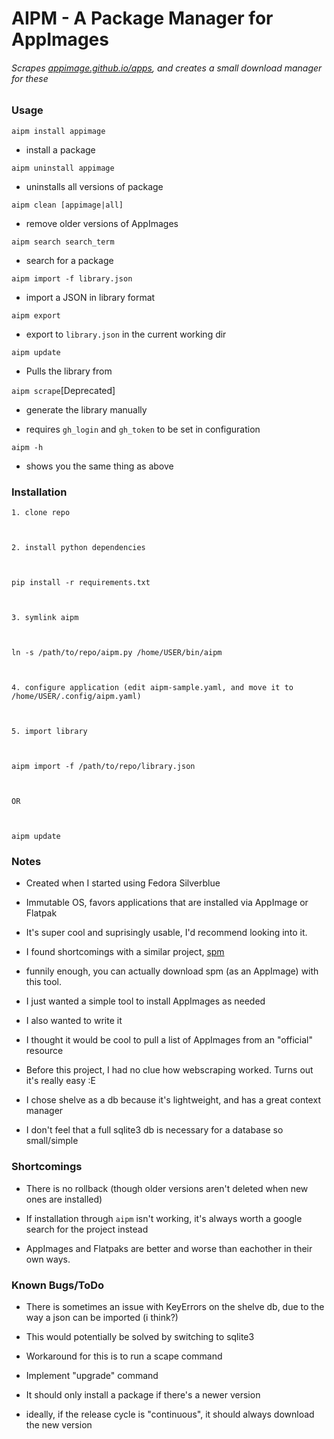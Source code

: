 # AIPM - A Package Manager for AppImages

###### Scrapes [appimage.github.io/apps](appimage.github.io/apps), and creates a small download manager for these

### Usage

`aipm install appimage`

- install a package

`aipm uninstall appimage`

- uninstalls all versions of package

`aipm clean [appimage|all]`

- remove older versions of AppImages
  

`aipm search search_term`

- search for a package

`aipm import -f library.json`

- import a JSON in library format

`aipm export`

- export to `library.json` in the current working dir

`aipm update`

- Pulls the library from

`aipm scrape`[Deprecated]

- generate the library manually
  
- requires `gh_login` and `gh_token` to be set in configuration
  

`aipm -h`

- shows you the same thing as above

### Installation

```
1. clone repo



2. install python dependencies



pip install -r requirements.txt



3. symlink aipm



ln -s /path/to/repo/aipm.py /home/USER/bin/aipm



4. configure application (edit aipm-sample.yaml, and move it to /home/USER/.config/aipm.yaml)



5. import library



aipm import -f /path/to/repo/library.json



OR



aipm update
```

### Notes

- Created when I started using Fedora Silverblue
  
- Immutable OS, favors applications that are installed via AppImage or Flatpak
  
- It's super cool and suprisingly usable, I'd recommend looking into it.
  
- I found shortcomings with a similar project, [spm](https://github.com/simoniz0r/spm)
  
- funnily enough, you can actually download spm (as an AppImage) with this tool.
  
- I just wanted a simple tool to install AppImages as needed
  
- I also wanted to write it
  
- I thought it would be cool to pull a list of AppImages from an "official" resource
  
- Before this project, I had no clue how webscraping worked. Turns out it's really easy :E
  
- I chose shelve as a db because it's lightweight, and has a great context manager
  
- I don't feel that a full sqlite3 db is necessary for a database so small/simple
  

### Shortcomings

- There is no rollback (though older versions aren't deleted when new ones are installed)
  
- If installation through `aipm` isn't working, it's always worth a google search for the project instead
  
- AppImages and Flatpaks are better and worse than eachother in their own ways.
  

### Known Bugs/ToDo

- There is sometimes an issue with KeyErrors on the shelve db, due to the way a json can be imported (i think?)
  
- This would potentially be solved by switching to sqlite3
  
- Workaround for this is to run a scape command
  
- Implement "upgrade" command
  
- It should only install a package if there's a newer version
  
- ideally, if the release cycle is "continuous", it should always download the new version
